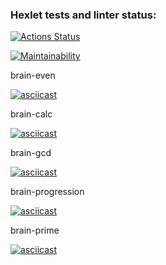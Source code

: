 ### Hexlet tests and linter status:
[![Actions Status](https://github.com/Karen2485/frontend-project-lvl1/workflows/hexlet-check/badge.svg)](https://github.com/Karen2485/frontend-project-lvl1/actions)

[![Maintainability](https://api.codeclimate.com/v1/badges/59a984d2d5ee3431fc93/maintainability)](https://codeclimate.com/github/Karen2485/frontend-project-lvl1/maintainability)

brain-even

[![asciicast](https://asciinema.org/a/ko6bkbuxmo3nsbbyZXYS7mZku.svg)](https://asciinema.org/a/ko6bkbuxmo3nsbbyZXYS7mZku)

brain-calc

[![asciicast](https://asciinema.org/a/XRFf6UFWZ2WMHHVWK1KJQMv8b.svg)](https://asciinema.org/a/XRFf6UFWZ2WMHHVWK1KJQMv8b)

brain-gcd

[![asciicast](https://asciinema.org/a/qoVfQ1ADfZld86tECoa0plxFS.svg)](https://asciinema.org/a/qoVfQ1ADfZld86tECoa0plxFS)

brain-progression

[![asciicast](https://asciinema.org/a/xdTHxbJwiuVN9gOp9ti54LX4Z.svg)](https://asciinema.org/a/xdTHxbJwiuVN9gOp9ti54LX4Z)

brain-prime

[![asciicast](https://asciinema.org/a/sYRfc9AZBpnFnJhFDSuUrPKW6.svg)](https://asciinema.org/a/sYRfc9AZBpnFnJhFDSuUrPKW6)